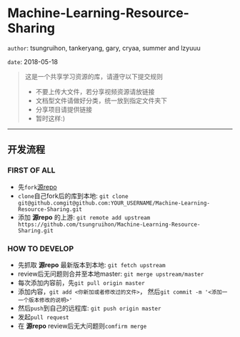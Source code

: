 # Machine-Learning-Resource-Sharing

`author`: tsungruihon, tankeryang, gary, cryaa, summer and lzyuuu

`date`: 2018-05-18

> 这是一个共享学习资源的库，请遵守以下提交规则
> * 不要上传大文件，若分享视频资源请放链接
> * 文档型文件请做好分类，统一放到指定文件夹下
> * 分享项目请提供链接
> * 暂时这样:)

---

## 开发流程
### FIRST OF ALL

* 先`fork`[源repo](https://github.com/tsungruihon/Machine-Learning-Resource-Sharing)
* `clone`自己fork后的库到本地: `git clone git@github.comgit@github.com:YOUR_USERNAME/Machine-Learning-Resource-Sharing.git`
* 添加 __源repo__ 的上游: `git remote add upstream https://github.com/tsungruihon/Machine-Learning-Resource-Sharing.git`

### HOW TO DEVELOP

* 先抓取 __源repo__ 最新版本到本地: `git fetch upstream`
* review后无问题则合并至本地master: `git merge upstream/master`
* 每次添加内容前，先`git pull origin master`
* 添加内容，`git add <你新加或者修改过的文件>`， 然后`git commit -m '<添加⼀一个版本修改的说明>'`
* 然后`push`到自己的远程库: `git push origin master`
* 发起`pull request`
* 在 __源repo__ review后无大问题则`comfirm merge`


